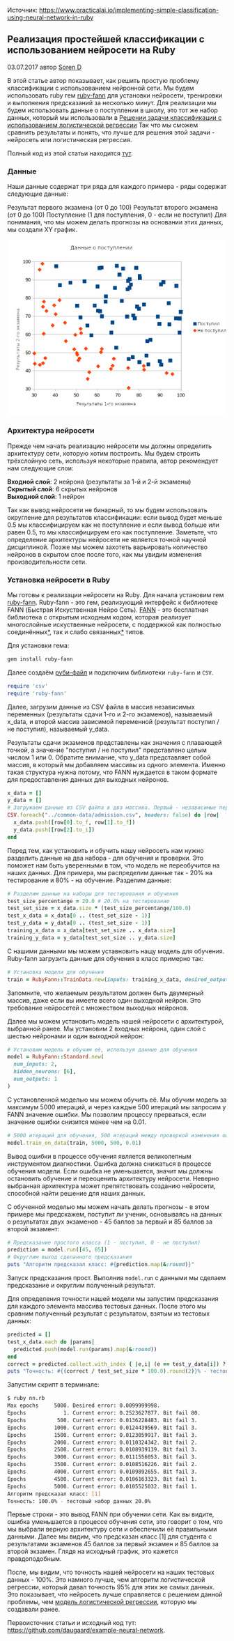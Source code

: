 Источник: https://www.practicalai.io/implementing-simple-classification-using-neural-network-in-ruby

## Реализация простейшей классификации с использованием нейросети на Ruby
03.07.2017 автор [Soren D](https://www.practicalai.io/implementing-simple-classification-using-neural-network-in-ruby)

В этой статье автор показывает, как решить простую проблему классификации с использованием нейронной сети. Мы будем использовать
ruby гем [ruby-fann](https://github.com/tangledpath/ruby-fann) для установки нейросети, тренировки и выполнения предсказаний
за несколько минут. Для реализации мы будем использовать данные о поступлении в школу, это тот же набор данных, который
мы использовали в [Решении задачи классификации с использованием логистической регрессии](./Implementing-Classification-using-Logistic-Regression-in-Ruby.md)
Так что мы сможем сравнить результаты и понять, что лучше для решения этой задачи - нейросеть или логистическая регрессия.

Полный код из этой статьи находится [тут](source/example-neural-network-classification/example.rb).

### Данные
Наши данные содержат три ряда для каждого примера - ряды содержат следующие данные:

Результат первого экзамена (от 0 до 100)
Результат второго экзамена (от 0 до 100)
Поступление (1 для поступления, 0 - если не поступил)
Для понимания, что мы можем делать прогнозы на основании этих данных, мы создали XY график.

![logistic regression plot](../assets/images/logistic-regression-example-04.png)

### Архитектура нейросети

Прежде чем начать реализацию нейросети мы должны определить архитектуру сети, которую хотим построить. Мы будем строить трёхслойную сеть, используя некоторые правила, автор рекомендует нам следующие слои:

**Входной слой**: 2 нейрона (результаты за 1-й и 2-й экзамены)<br>
**Скрытый слой**: 6 скрытых нейронов<br>
**Выходной слой**: 1 нейрон<br>

Так как вывод нейросети не бинарный, то мы будем использовать округление для результатов классификации: если вывод будет меньше 0.5 мы классифицируем как не поступление и если вывод больше или равен 0.5, то мы классифицируем его как поступление. Заметьте, что определение архитектуры нейросети не является точной научной дисциплиной. Позже мы можем захотеть варьировать количество нейронов в скрытом слое после того, как мы увидим изменения производительности сети.

### Установка нейросети в Ruby

Мы готовы к реализации нейросети на Ruby. Для начала установим гем [ruby-fann](https://github.com/tangledpath/ruby-fann). Ruby-fann - это гем, реализующий интерфейс к библиотеке FANN (Быстрая Искуственная Нейро Сеть). [FANN](http://leenissen.dk/) - это бесплатная библиотека с открытым исходным кодом, которая реализует многослойные искуственные нейросети, с поддержкой как полностью соединённых[*](../foot-notes/terminology.md#полносвязанная-нейросеть), так и слабо связанных[*](foot-notes/terminology.md#слабосвязанная-нейросеть) типов.

Для установки гема:

```bash
gem install ruby-fann
```

Далее создаём [руби-файл](../source/example-neural-network-classification/example.rb) и подключим библиотеки `ruby-fann` и `CSV`.

```ruby
require 'csv'
require 'ruby-fann'
```

Далее, загрузим данные из CSV файла в массив независимых переменных (результаты сдачи 1-го и 2-го экзаменов), называемый x_data, и второй массив зависимой переменной (результат поступил / не поступил), называемый y_data.

Результаты сдачи экзаменов представлены как значения с плавающей точкой, а значение "поступил / не поступил" представлено целым числом 1 или 0. Обратите внимание, что y_data представляет собой массив, в который мы добавляем массивы из одного элемента. Именно такая структура нужна потому, что FANN нуждается в таком формате для предоставления данных для выходных нейронов.

```ruby
x_data = []
y_data = []
# Загружаем данные из CSV файла в два массива. Первый - независимые переменные X и второй массив - переменные Y, зависящие от X.
CSV.foreach("../common-data/admission.csv", headers: false) do |row|
  x_data.push([row[0].to_f, row[1].to_f])
  y_data.push([row[2].to_i])
end
```

Перед тем, как установить и обучить нашу нейросеть нам нужно разделить данные на два набора - для обучения и проверки. Это поможет нам быть уверенными в том, что модель не переобучится на наших данных. Для примера, мы распределим данные так - 20% на тестирование и 80% - на обучение. Разделим данные:

```ruby
# Разделим данные на наборы для тестирования и обучения
test_size_percentange = 20.0 # 20.0% на тестирование
test_set_size = x_data.size * (test_size_percentange/100.0)
test_x_data = x_data[0 .. (test_set_size - 1)]
test_y_data = y_data[0 .. (test_set_size - 1)]
training_x_data = x_data[test_set_size .. x_data.size]
training_y_data = y_data[test_set_size .. y_data.size]
```

С нашими данными мы можем уставновить нащу модель для обучения. Ruby-fann загрузить данные для обучения в класс примерно так:

```ruby
# Установка модели для обучения
train = RubyFann::TrainData.new(inputs: training_x_data, desired_outputs: training_y_data)
```

Запомните, что желаемым результатом должен быть двумерный массив, даже если вы имеете всего один выходной нейрон. Это требование нейросетей с множеством выходных нейронов.

Далее мы можем установить модель нашей нейросети с архитектурой, выбранной ранее. Мы установим 2 входных нейрона, один слой с шестью нейронами и один выходной нейрон:

```ruby
# Установим модель и обучим её, используя данные для обучения
model = RubyFann::Standard.new(
  num_inputs: 2,
  hidden_neurons: [6],
  num_outputs: 1
)
```

С установленной моделью мы можем обучить её. Мы обучим модель за максимум 5000 итераций, и через каждые 500 итераций мы запросим у FANN значение ошибки. Мы позволим процессу прерваться, если значение ошибки снизится менее чем на 0.01.

```ruby
# 5000 итераций для обучения, 500 итераций между проверкой изменения ошибки
model.train_on_data(train, 5000, 500, 0.01)
```

Вывод ошибки в процессе обучения является великолепным инструментом диагностики. Ошибка должна снижаться в процессе обучения модели. Если ошибка не уменьшается, значит мы должны остановить обучение и переоценить архитектуру нейросети. Неверно выбранная архитектура может препятствовать созданию нейросети, способной найти решение для наших данных.

С обученной моделью мы можем начать делать прогнозы - в этом примере мы предскажем, поступит ли ученик, основываясь на данных о результатах двух экзаменов - 45 баллов за первый и 85 баллов за второй экзамент:

```ruby
# Предсказание простого класса (1 - поступил, 0 - не поступил)
prediction = model.run([45, 85])
# Округлим выход сделанного предсказания
puts "Алгоритм предсказал класс: #{prediction.map(&:round)}"
```

Запуск предсказания прост. Выполнив `model.run` с данными мы сделаем предсказание и округлим полученный результат.

Для определения точности нашей модели мы запустим предсказания для каждого элемента массива тестовых данных. После этого мы сравним полученный результат с результатом, взятым из тестовых данных:

```ruby
predicted = []
test_x_data.each do |params|
  predicted.push(model.run(params).map(&:round))
end
correct = predicted.collect.with_index { |e,i| (e == test_y_data[i]) ? 1 : 0 }.inject { |sum,e| sum+e }
puts "Точность: #{(correct / test_set_size * 100.0).round(2)}% - тестовый набор данных #{test_size_percentange}%"
```

Запустим скрипт в терминале:

```bash
$ ruby nn.rb
Max epochs     5000. Desired error: 0.0099999998.
Epochs            1. Current error: 0.2523627877. Bit fail 80.
Epochs          500. Current error: 0.0136228483. Bit fail 3.
Epochs         1000. Current error: 0.0124439569. Bit fail 3.
Epochs         1500. Current error: 0.0123059917. Bit fail 3.
Epochs         2000. Current error: 0.0110324342. Bit fail 2.
Epochs         2500. Current error: 0.0108939139. Bit fail 3.
Epochs         3000. Current error: 0.0111556053. Bit fail 3.
Epochs         3500. Current error: 0.0108516226. Bit fail 2.
Epochs         4000. Current error: 0.0109892655. Bit fail 3.
Epochs         4500. Current error: 0.0106163323. Bit fail 1.
Epochs         5000. Current error: 0.0105525032. Bit fail 1.
Алгоритм предсказал класс: [1]
Точность: 100.0% - тестовый набор данных 20.0%
```

Первые строки - это вывод FANN при обучении сети. Как вы видите, ошибка уменьшается в процессе обучения сети, это говорит о том, что мы выбрали верную архитектуру сети и обеспечили её правильными данными. Далее мы видим, что предсказан класс [1] для студента с результатами экзаменов 45 баллов за первый экзамен и 85 баллов за второй экзамен. Глядя на исходный график, это кажется правдоподобным.

После, мы видим, что точность нашей нейросети на наших тестовых данных - 100%. Это намного лучше, чем алгоритм логистической регрессии, который давал точность 95% для этих же самых данных. Это показывает, что нейросеть лучше справляется с решением данной проблемы, чем [модель логистической регрессии](./Implementing-Classification-using-Logistic-Regression-in-Ruby.md), которую мы создавали ранее.

Первоисточник статьи и исходный код тут: https://github.com/daugaard/example-neural-network.
